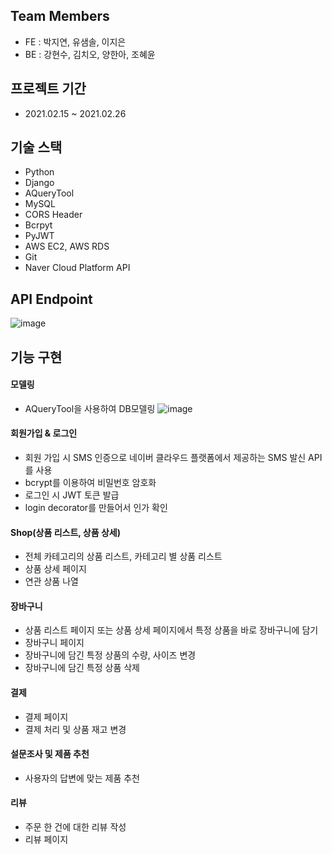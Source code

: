 ## Team Members
- FE : 박지연, 유샘솔, 이지은
- BE : 강현수, 김치오, 양한아, 조혜윤

## 프로젝트 기간
- 2021.02.15 ~ 2021.02.26

## 기술 스택

- Python
- Django
- AQueryTool
- MySQL
- CORS Header
- Bcrpyt
- PyJWT
- AWS EC2, AWS RDS
- Git
- Naver Cloud Platform API

## API Endpoint
![image](https://user-images.githubusercontent.com/70516522/115139410-b942b180-a06c-11eb-959c-8392ee19269e.png)

## 기능 구현

#### 모델링

- AQueryTool을 사용하여 DB모델링
![image](https://user-images.githubusercontent.com/70516522/115139417-c19aec80-a06c-11eb-8abc-0d71b69bb01c.png)

#### 회원가입 & 로그인

- 회원 가입 시 SMS 인증으로 네이버 클라우드 플랫폼에서 제공하는 SMS 발신 API를 사용
- bcrypt를 이용하여 비밀번호 암호화
- 로그인 시 JWT 토큰 발급
- login decorator를 만들어서 인가 확인

#### Shop(상품 리스트, 상품 상세)

- 전체 카테고리의 상품 리스트, 카테고리 별 상품 리스트
- 상품 상세 페이지
- 연관 상품 나열

#### 장바구니

- 상품 리스트 페이지 또는 상품 상세 페이지에서 특정 상품을 바로 장바구니에 담기
- 장바구니 페이지
- 장바구니에 담긴 특정 상품의 수량, 사이즈 변경
- 장바구니에 담긴 특정 상품 삭제

#### 결제

- 결제 페이지
- 결제 처리 및 상품 재고 변경

#### 설문조사 및 제품 추천

- 사용자의 답변에 맞는 제품 추천

#### 리뷰

- 주문 한 건에 대한 리뷰 작성
- 리뷰 페이지
